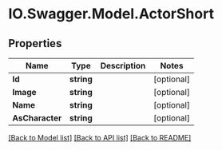# IO.Swagger.Model.ActorShort
## Properties

Name | Type | Description | Notes
------------ | ------------- | ------------- | -------------
**Id** | **string** |  | [optional] 
**Image** | **string** |  | [optional] 
**Name** | **string** |  | [optional] 
**AsCharacter** | **string** |  | [optional] 

[[Back to Model list]](../README.md#documentation-for-models) [[Back to API list]](../README.md#documentation-for-api-endpoints) [[Back to README]](../README.md)

